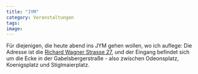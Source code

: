 ```yaml
---
title: "JYM"
category: Veranstaltungen
tags: 
image: 
---
```


Für diejenigen, die heute abend ins JYM gehen wollen, wo ich auflege: Die Adresse ist die [Richard Wagner Strasse 27](http://www.mapquest.de/cgi-bin/ia_find?link=btwn%2Ftwn-map_results&random=717&event=find_search&uid=u5k9beu8q3gaa7ta%3A2550rsla8s&SNVData=&address=Richard+Wagner+Strasse+27&city=M%FCnchen&Zip=80333&country=Germany&Find+Map.x=0&Find+Map.y=0), und der Eingang befindet sich um die Ecke in der Gabelsbergerstraße - also zwischen Odeonsplatz, Koenigsplatz und Stiglmaierplatz.

